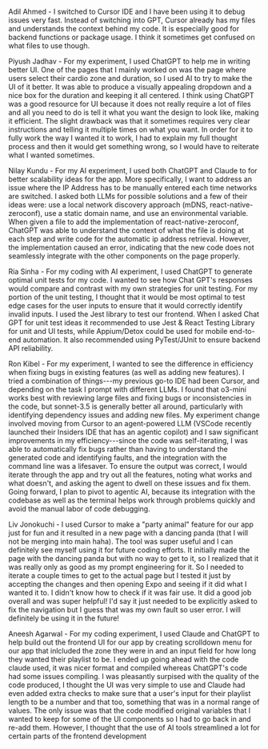 Adil Ahmed - I switched to Cursor IDE and I have been using it to debug issues very fast. 
Instead of switching into GPT, Cursor already has my files and understands the context behind my code.
It is especially good for backend functions or package usage. I think it sometimes get confused on what files to use though.


Piyush Jadhav - For my experiment, I used ChatGPT to help me in writing better UI. One of the pages that I mainly worked on was the page where users select their cardio zone and duration, so I used AI to try to make the UI of it better. It was able to produce a visually appealing dropdown and a nice box for the duration and keeping it all centered. I think using ChatGPT was a good resource for UI because it does not really require a lot of files and all you need to do is tell it what you want the design to look like, making it efficient. The slight drawback was that it sometimes requires very clear instructions and telling it multiple times on what you want. In order for it to fully work the way I wanted it to work, I had to explain my full thought process and then it would get something wrong, so I would have to reiterate what I wanted sometimes. 

Nilay Kundu - For my AI experiment, I used both ChatGPT and Claude to for better scalability ideas for the app. More specifically, I want to address an issue where the IP Address has to be manually entered each time networks are switched. I asked both LLMs for possible solutions and a few of their ideas were: use a local network discovery approach (mDNS, react-native-zeroconf), use a static domain name, and use an environmental variable. When given a file to add the implementation of react-native-zeroconf, ChatGPT was able to understand the context of what the file is doing at each step and write code for the automatic ip address retrieval. However, the implementation caused an error, indicating that the new code does not seamlessly integrate with the other components on the page properly.

Ria Sinha - For my coding with AI experiment, I used ChatGPT to generate optimal unit tests for my code. I wanted to see how Chat GPT's responses would compare and contrast with my own strategies for unit testing. For my portion of the unit testing, I thought that it would be most optimal to test edge cases for the user inputs to ensure that it would correctly identify invalid inputs. I used the Jest library to test our frontend. When I asked Chat GPT for unit test ideas it recommended to use Jest & React Testing Library for unit and UI tests, while Appium/Detox could be used for mobile end-to-end automation. It also recommended using PyTest/JUnit to ensure backend API reliability.

Ron Kibel - For my experiment, I wanted to see the difference in efficiency when fixing bugs in existing features (as well as adding new features). I tried a combination of things---my previous go-to IDE had been Cursor, and depending on the task I prompt with different LLMs. I found that o3-mini works best with reviewing large files and fixing bugs or inconsistencies in the code, but sonnet-3.5 is generally better all around, particularly with identifying dependency issues and adding new files. My experiment change involved moving from Cursor to an agent-powered LLM (VSCode recently launched their Insiders IDE that has an agentic copilot) and I saw significant improvements in my efficiency---since the code was self-iterating, I was able to automatically fix bugs rather than having to understand the generated code and identifying faults, and the integration with the command line was a lifesaver. To ensure the output was correct, I would iterate through the app and try out all the features, noting what works and what doesn't, and asking the agent to dwell on these issues and fix them. Going forward, I plan to pivot to agentic AI, because its integration with the codebase as well as the terminal helps work through problems quickly and avoid the manual labor of code debugging.

Liv Jonokuchi - I used Cursor to make a "party animal" feature for our app just for fun and it resulted in a new page with a dancing panda (that I will not be merging into main haha). The tool was super useful and I can definitely see myself using it for future coding efforts. It initially made the page with the dancing panda but with no way to get to it, so I realized that it was really only as good as my prompt engineering for it. So I needed to iterate a couple times to get to the actual page but I tested it just by accepting the changes and then opening Expo and seeing if it did what I wanted it to. I didn't know how to check if it was fair use. It did a good job overall and was super helpful! I'd say it just needed to be explicitly asked to fix the navigation but I guess that was my own fault so user error. I will definitely be using it in the future! 

Aneesh Agarwal - For my coding experiment, I used Claude and ChatGPT to help build out the frontend UI for our app by creating scrolldown menu for our app that inlcluded the zone they were in and an input field for how long they wanted their playlist to be. I ended up going ahead with the code claude used, it was nicer format and compiled whereas ChatGPT's code had some issues compiling. I was pleasantly surpised with the quality of the code produced, I thought the UI was very simple to use and Claude had even added extra checks to make sure that a user's input for their playlist length to be a number and that too, something that was in a normal range of values. The only issue was that the code modified original variables that I wanted to keep for some of the UI components so I had to go back in and re-add them. However, I thought that the use of AI tools streamlined a lot for certain parts of the frontend development
